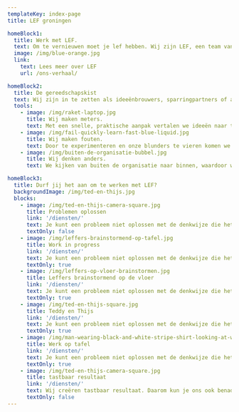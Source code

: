 ```yaml
---
templateKey: index-page
title: LEF groningen

homeBlock1:
  title: Werk met LEF.
  text: Om te vernieuwen moet je lef hebben. Wij zijn LEF, een team van twintigers met bravoure en een scherpe blik. Door te confronteren en te verrassen dagen wij organisaties uit om te innoveren en te veranderen.
  image: /img/blue-orange.jpg
  link:
    text: Lees meer over LEF
    url: /ons-verhaal/

homeBlock2:
  title: De gereedschapskist
  text: Wij zijn in te zetten als ideeënbrouwers, sparringpartners of aanjagers. We beginnen klein en creëren stap voor stap iets groots. Zo bewegen wij, en zo willen we anderen in beweging brengen.
  tools:
    - image: /img/raket-laptop.jpg
      title: Wij maken meters.
      text: Met een snelle, praktische aanpak vertalen we ideeën naar tastbaar resultaat.
    - image: /img/fail-quickly-learn-fast-blue-liquid.jpg
      title: Wij maken fouten.
      text: Door te experimenteren en onze blunders te vieren komen we verder.
    - image: /img/buiten-de-organisatie-bubbel.jpg
      title: Wij denken anders.
      text: We kijken van buiten de organisatie naar binnen, waardoor we kritisch en onbevangen zijn.

homeBlock3:
  title: Durf jij het aan om te werken met LEF?
  backgroundImage: /img/ted-en-thijs.jpg
  blocks:
    - image: /img/ted-en-thijs-camera-square.jpg
      title: Problemen oplossen
      link: '/diensten/'
      text: Je kunt een probleem niet oplossen met de denkwijze die het veroorzaakt heeft. Daarom brouwen wij nieuwe ideeën, buiten de kaders.
      textOnly: false
    - image: /img/leffers-brainstormend-op-tafel.jpg
      title: Work in progress
      link: '/diensten/'
      text: Je kunt een probleem niet oplossen met de denkwijze die het veroorzaakt heeft. Daarom brouwen wij nieuwe ideeën, buiten de kaders.
      textOnly: true
    - image: /img/leffers-op-vloer-brainstormen.jpg
      title: Leffers brainstormend op de vloer
      link: '/diensten/'
      text: Je kunt een probleem niet oplossen met de denkwijze die het veroorzaakt heeft. Daarom brouwen wij nieuwe ideeën, buiten de kaders.
      textOnly: true
    - image: /img/ted-en-thijs-square.jpg
      title: Teddy en Thijs
      link: '/diensten/'
      text: Je kunt een probleem niet oplossen met de denkwijze die het veroorzaakt heeft. Daarom brouwen wij nieuwe ideeën, buiten de kaders.
      textOnly: true
    - image: /img/man-wearing-black-and-white-stripe-shirt-looking-at-white-212286.jpg
      title: Werk op tafel
      link: '/diensten/'
      text: Je kunt een probleem niet oplossen met de denkwijze die het veroorzaakt heeft. Daarom brouwen wij nieuwe ideeën, buiten de kaders.
      textOnly: true
    - image: /img/ted-en-thijs-camera-square.jpg
      title: tastbaar resultaat
      link: '/diensten/'
      text: Wij creëren tastbaar resultaat. Daarom kun je ons ook benaderen als er iets op touw moet worden gezet.
      textOnly: false
---
```

